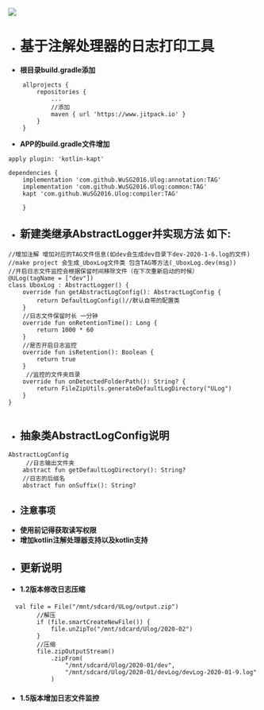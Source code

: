 [![](https://www.jitpack.io/v/WuSG2016/Ulog.svg)](https://www.jitpack.io/#WuSG2016/Ulog)

- # 基于注解处理器的日志打印工具
- **根目录build.gradle添加** 
```
	allprojects {
		repositories {
			...
			//添加
			maven { url 'https://www.jitpack.io' }
		}
	}
```
- **APP的build.gradle文件增加**
```
apply plugin: 'kotlin-kapt'

dependencies {
    implementation 'com.github.WuSG2016.Ulog:annotation:TAG'
    implementation 'com.github.WuSG2016.Ulog:common:TAG'
    kapt 'com.github.WuSG2016.Ulog:compiler:TAG'
  
	}
```
- ## 新建类继承AbstractLogger并实现方法 如下:
```
//增加注解 增加对应的TAG文件信息(如dev会生成dev目录下dev-2020-1-6.log的文件)
//make project 会生成_UboxLog文件类 包含TAG等方法(_UboxLog.dev(msg))
//开启日志文件监控会根据保留时间移除文件（在下次重新启动的时候）
@ULog(tagName = ["dev"])
class UboxLog : AbstractLogger() {
    override fun getAbstractLogConfig(): AbstractLogConfig {
        return DefaultLogConfig()//默认自带的配置类
    }
    //日志文件保留时长 一分钟
    override fun onRetentionTime(): Long {
        return 1000 * 60
    }
    //是否开启日志监控
    override fun isRetention(): Boolean {
        return true
    }
     //监控的文件夹目录
    override fun onDetectedFolderPath(): String? {
        return FileZipUtils.generateDefaultLogDirectory("ULog")
    }
}


```
- ## 抽象类AbstractLogConfig说明

```
AbstractLogConfig
     //日志输出文件夹
    abstract fun getDefaultLogDirectory(): String?
    //日志的后缀名
    abstract fun onSuffix(): String?

```
- ## **`注意事项`**
- **使用前记得获取读写权限**
- **增加kotlin注解处理器支持以及kotlin支持**
- ## 更新说明 
- #### 1.2版本修改日志压缩
```
  val file = File("/mnt/sdcard/ULog/output.zip")
        //解压
        if (file.smartCreateNewFile()) {
            file.unZipTo("/mnt/sdcard/Ulog/2020-02")
        }
        //压缩
        file.zipOutputStream()
            .zipFrom(
                "/mnt/sdcard/Ulog/2020-01/dev",
                "/mnt/sdcard/Ulog/2020-01/devLog/devLog-2020-01-9.log"
            )
```
- #### 1.5版本增加日志文件监控